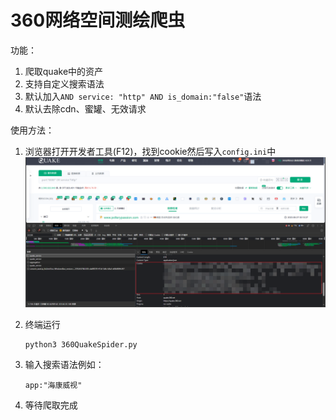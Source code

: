 # 360网络空间测绘爬虫
功能：
1. 爬取quake中的资产
2. 支持自定义搜索语法
3. 默认加入`AND service: "http" AND is_domain:"false"`语法
4. 默认去除cdn、蜜罐、无效请求

使用方法：
1. 浏览器打开开发者工具(F12)，找到cookie然后写入`config.ini`中
![img.png](doc/img.png)

2. 终端运行
    ```shell 
    python3 360QuakeSpider.py
    ```
3. 输入搜索语法例如：
    ```shell
   app:"海康威视"
    ```
4. 等待爬取完成